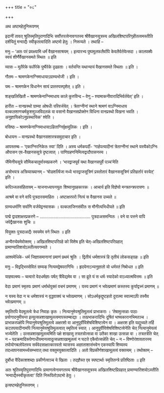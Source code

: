 +++
title = "०८"

+++

अथ अष्टमहेतुनिरूपणम्

इदानीं तावत् श्रुतिस्मृतिपुराणादिभिः सर्वोत्तरत्वेनावगतस्य श्रीवैखानसूत्रस्य अखिलशिष्टपरिगृहीतत्वमस्तीति दर्शयितुं मन्वाद्यैः स्वीकृतत्वादिति अष्टमो हेतुः । निरूप्यते । तथाहि –

मनुः –
‘अतः परं प्रवक्ष्यामि धर्मं वैखानसाश्रयम् । इत्यारभ्य
पुष्पमूलफलैर्वापि केवलैर्वर्तयेत्सदा ।
कालपक्वैः स्वयं शीर्णैर्वैखानसमते स्थितः ॥ इति

व्यासः –
मूलैरेके फलैरेके पुष्पैरेके दृढव्रताः ।
वर्तयन्ति यथान्यायं वैखानसमते स्थिताः ॥ इति ।

गौतमः –
श्रामणकेनाग्निमाधायाऽग्राम्यभोजी । इति ।

यमः –
श्रामणकेन विधानेन सायं प्रातरुपस्पृशेत् ॥ इति ।

शङ्खलिखितौ –
श्रामणकेनाग्निमाधाय काले कुरुविन्द – वेणु – श्यामाकनीवारादिभिर्वर्तयेत्’ इति । 

हारीतः –
वानप्रस्थो ग्राम्या ओषधीः परिवर्जयेत् । त्रेताग्नीनां स्थाने श्रामणं वाऽग्निमाधाय वल्कलशाणचर्मकुशमुञ्जविदलकं वा वसानो वैखानसप्रोक्तेन विधिना वानप्रस्थो विखना भवति । अनुज्ञायिकोऽनुप्रस्थायिक’ श्वेति ।

वसिष्ठः –
श्रामणकेनाग्निमाधायाऽहिताग्निर्वृक्षमूलिकः । इति ।

बोधायनः –
वानप्रस्थो वैखानसशास्त्रसमुदाचार इति ।

आपस्तम्बः –
‘एकाग्निरनिकेतः स्या’ दिति । अस्य धर्मकपर्दी- ‘गार्हपत्यादीनां त्रेताग्नीनां स्थाने यस्यैकोऽग्निः औपासन एव-वैखानससूत्रे दृष्टत्वात् । पाणिग्रहणनिमित्वद्वादौपासनस्य । 

जैमिनीयसूत्रे सौमिकचातुर्मास्यप्रकरणे । ‘भारद्वाजपूर्वं यथा वैखानसपूर्वे पञ्च’मेति 

अत्रोभयत्र अत्रिव्याख्यानम् – ‘षोडशर्त्विजा मध्ये भारद्वाजसूत्रिणं प्रस्तोतारं वैखानससूत्रिणं प्रतिहर्तारं वरयेत्’ इति । 

कपिञ्जलसंहितायम् –
याजनाध्यापनयुतः शिष्यानुग्रहकारकः ।
आचार्य इति विज्ञेयो मन्त्रतन्त्रपरायणः ॥

आश्रमे वा वने वापि पुत्रदारसमाहितः ।
अष्टाक्षरपरो नित्यं स वैखानस उच्यते ॥

ग्राम्यधर्माणि सर्वाणि वर्जयेद्वनवासकः ।
वल्कलाजिनसंवीतः स मौनीत्यभिधीयते ॥ इति

पाद्मे द्वादशाक्षरप्रकरणे –
………………………………….. पुत्रदाअसमन्वितः ।
वने वा पत्तने वापि जपेद्वैखानसः शुचिः ॥

वियुक्तः पुत्रदाअद्यैः स्वयमेव वने स्थितः ॥ इति

अन्यैरप्येवमेवोक्तम् ।
अखिलशिष्टपरिग्रहे को विशेष इति चेत्-अखिलशिष्टपरिग्रहात् प्रामाण्यातिशयोऽस्तीत्यवगम्यते ।

आश्वमेधिके-
धर्म जिज्ञासमानानां प्रमाणं प्रथमं श्रुतिः ।
द्वितीयं धर्मशास्त्रं हि तृतीयं लोकसङ्ग्रहः ॥ इति

मनुः – 
विद्वद्भिस्सेवितं सम्यक् नित्यमद्वेषपरागिभिः ।
हृदयेनाऽभ्यनुज्ञातो यो धर्मस्तं निबोधत ॥ इति

याज्ञवल्क्यः –
चत्वारो वेदधर्मज्ञाः पर्षत् त्रैविद्यमेव वा ।
सा व्रूते यं स धर्मः स्यादेको वाऽध्यात्मवित्तमः ॥ इति

वेदाः प्रमाणं स्मृतयः प्रमाणं धर्मार्थयुक्तं वचनं प्रमाणम् ।
यस्य प्रमाणं न भवेत्प्रमाणं कस्तस्य कुर्याद्वच्नं प्रमाणम् ॥ 

न यस्य वेदा न च धर्मशास्त्रं
न वृद्धवाक्यं च भवेत्प्रमाणम् ।
सोऽधर्मकृद्दुष्टहतो दुरात्मा
स्वात्माऽपि तस्यैव भवेत्प्रमाणम् ॥ 

स्मृतिरपि वेदमूलत्वे त्रेधा निवाहः कृतः । नित्यानुमेयश्रुतिमूलत्वं प्राभाकराः । ‘तेषामुत्सन्नाः पाठाः प्रयोगादनुमीयन्त इत्युत्सन्नशाखामूलत्वमापस्तम्बाद्याः । तत्प्रभाकरादिभिः दूषितं भाष्यकारानभिमतञ्च । प्राभाकरपक्षेपि नियानुमेयश्रुतिमूलत्वे अक्षरशो वा आनुपूर्वीविशेषविशिष्टत्वेन वा । अक्षरश इति यद्युच्यते तर्हि कटतपयादीनामपि नित्यानुमेयश्रुतिमूलत्वात् स्मृतित्वं स्यात् । आनुपूर्वीविशेषविशिष्टत्वेनेति चेत् नित्यानुमेयत्वं भज्येतेति । उत्सन्नशाखामूलत्वमिति पक्षे शाखासु तत्रतत्रोत्सन्ना वा उतैका शाखा उत्सन्ना वा । तत्रतत्रेति चेत् न – पदक्रमादिरूपेणाधीयमानत्वादुत्सन्नशाखामूलत्वं न घटते एकैवोत्सन्नेति चेत् – न – विष्णोरंशावतारस्य तपोयोगबलोपेतस्य सर्ववेदसाक्षात्कारवतो व्यासस्य अज्ञाताशासंभवेन एकस्यापि शिष्यस्य तदध्यापनसामर्थ्यसम्भवात् तथा वक्तुमयुक्तत्वादिति । अतो विप्रकीर्णशाखामूलत्वं वक्तव्यम् । तथोक्तम् –

दुर्बोधा वैदिकाशशब्दाः प्रकीर्णत्वाञ्च ये खिलाः ।
तद्ज्ञैस्त एव स्पष्टार्थाः स्मृतितन्त्रे प्रतिष्ठिताः ॥ इति 

अतः श्रुतिस्मृतिपुराणादिभिः प्रामाणत्वेनावगतस्य श्रीवैखानससूत्रस्य अखिलशिष्टप्रिग्रहात् प्रामाण्यातिशयोऽस्तीति ‘मन्वाद्यैस्स्वीकृतत्वा’ दिति निरूपितोऽष्टमो हेतुः । 

इत्यष्टमहेतुनिरूपणम् । 

